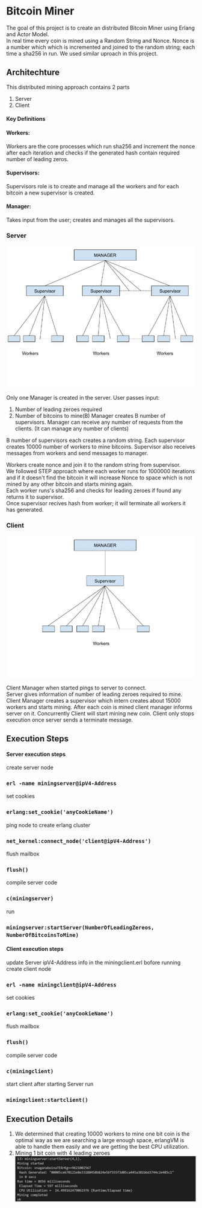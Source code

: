 
# Bitcoin Miner

The goal of this project is to create an distributed Bitcoin Miner using
Erlang and Actor Model.  
In real time every coin is mined using a Random String and Nonce. Nonce is a number which which is incremented and joined to the random string; each time a sha256 in run. We used similar uproach in this project.

## Architechture

This distributed mining approach contains 2 parts
1. Server
2. Client

#### Key Definitions
#### Workers:
Workers are the core processes which run sha256 and increment the nonce after each iteration and checks if the generated hash contain required number of leading zeros.
#### Supervisors:
Supervisors role is to create and manage all the workers and for each bitcoin a new supervisor is created.
#### Manager:
Takes input from the user; creates and manages all the supervisors.

### Server
![Alt text](./images/serverArchitechture.jpg)

Only one Manager is created in the server.
User passes input:
1. Number of leading zeroes required 
2. Number of bitcoins to mine(B)
Manager creates B number of supervisors.
Manager can receive any number of requests from the clients. (It can manage any number of clients)

B number of supervisors each creates a random string.
Each supervisor creates 10000 number of workers to mine bitcoins.
Supervisor also receives messages from workers and send messages to manager.

Workers create nonce and join it to the random string from supervisor.  
We followed STEP approach where each worker runs for 1000000 iterations and if it doesn't find the bitcoin it will increase Nonce to space which is not mined by any other bitcoin and starts mining again.     
Each worker runs's sha256 and checks for leading zeroes if found any returns it to supervisor.  
Once supervisor recives hash from worker; it will terminate all workers it has generated.   

### Client

![Alt text](./images/clientArchitechture.jpg)

Client Manager when started pings to server to connect.     
Server gives information of number of leading zeroes required to mine.      
Client Manager creates a supervisor which intern creates about 15000 workers and starts mining.
After each coin is mined client manager informs server on it.
Concurrently Client will start mining new coin.
Client only stops execution once server sends a terminate message.

## Execution Steps

#### Server execution steps
create server node
### `erl -name miningserver@ipV4-Address`

set cookies
### `erlang:set_cookie('anyCookieName')`

ping node to create erlang cluster
###  `net_kernel:connect_node('client@ipV4-Address')`

flush mailbox
###  `flush()`

compile server code
###  `c(miningserver)`

run
###  `miningserver:startServer(NumberOfLeadingZereos, NumberOfBitcoinsToMine)`

#### Client execution steps
update Server ipV4-Address info in the miningclient.erl bofore running
create client node
### `erl -name miningclient@ipV4-Address`

set cookies
### `erlang:set_cookie('anyCookieName')`

flush mailbox
###  `flush()`

compile server code
###  `c(miningclient)`

start client after starting Server
run
###  `miningclient:startclient()`


## Execution Details

1. We determined that creating 10000 workers to mine one bit coin is the optimal way as we are searching a large enough space, erlangVM is able to handle them easily and we are getting the best CPU utilization.
2. Mining 1 bit coin with 4 leading zeroes
    ![Alt text](./images/4_1.jpeg)
    
